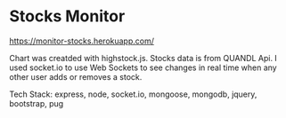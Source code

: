 # Stocks Monitor

https://monitor-stocks.herokuapp.com/

Chart was creatded with highstock.js. Stocks data is from QUANDL Api. I used socket.io to use Web Sockets to see changes in real time when any other user adds or removes a stock. 

Tech Stack: express, node, socket.io, mongoose, mongodb, jquery, bootstrap, pug